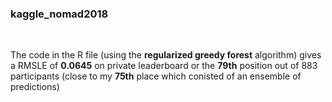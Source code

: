 ### kaggle_nomad2018
<br />

The code in the R file (using the **regularized greedy forest** algorithm) gives a RMSLE of **0.0645** on private leaderboard or the **79th** position out of 883 participants (close to my **75th** place which conisted of an ensemble of predictions)
